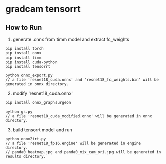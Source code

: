 # gradcam tensorrt

## How to Run

1. generate .onnx from timm model and extract fc_weights

```
pip install torch
pip install onnx
pip install timm
pip install cuda-python
pip install tensorrt

python onnx_export.py
// a file 'resnet18_cuda.onnx' and 'resnet18_fc_weights.bin' will be generated in onnx directory.
```

2. modify 'resnet18_cuda.onnx'

```
pip install onnx_graphsurgeon

python gs.py
// a file 'resnet18_cuda_modified.onnx' will be generated in onnx directory.
```

3. build tensorrt model and run

```
python onnx2trt.py
// a file 'resnet18_fp16.engine' will be generated in engine directory.
// panda0_heatmap.jpg and panda0_mix_cam_ori.jpg will be generated in results directory.
```
